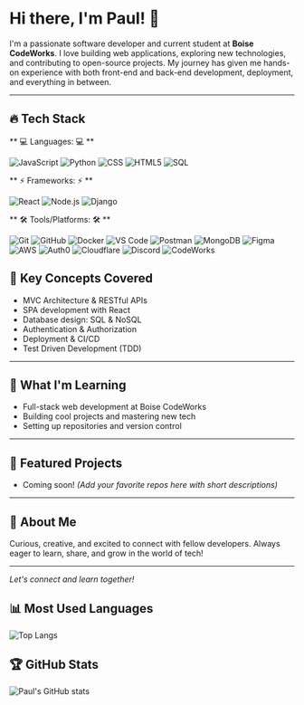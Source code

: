# Hi there, I'm Paul! 👋

I'm a passionate software developer and current student at **Boise CodeWorks**. I love building web applications, exploring new technologies, and contributing to open-source projects. My journey has given me hands-on experience with both front-end and back-end development, deployment, and everything in between.

---

## 🔥 Tech Stack

** 💻 Languages: 💻 ** 

![JavaScript](https://img.shields.io/badge/-JavaScript-yellow?logo=javascript&logoColor=white)
![Python](https://img.shields.io/badge/-Python-blue?logo=python&logoColor=white)
![CSS](https://img.shields.io/badge/-CSS3-blue?logo=css3&logoColor=white)
![HTML5](https://img.shields.io/badge/-HTML5-orange?logo=html5)
![SQL](https://img.shields.io/badge/-SQL-lightblue?logo=postgresql)

** ⚡ Frameworks: ⚡ ** 

![React](https://img.shields.io/badge/-React-blue?logo=react&logoColor=white)
![Node.js](https://img.shields.io/badge/-Node.js-green?logo=node.js&logoColor=white)
![Django](https://img.shields.io/badge/-Django-darkgreen?logo=django&logoColor=white)

** 🛠 Tools/Platforms: 🛠 ** 

![Git](https://img.shields.io/badge/-Git-orange?logo=git)
![GitHub](https://img.shields.io/badge/-GitHub-black?logo=github)
![Docker](https://img.shields.io/badge/-Docker-blue?logo=docker)
![VS Code](https://img.shields.io/badge/-VSCode-blue?logo=visualstudiocode)
![Postman](https://img.shields.io/badge/-Postman-orange?logo=postman)
![MongoDB](https://img.shields.io/badge/-MongoDB-green?logo=mongodb)
![Figma](https://img.shields.io/badge/-Figma-purple?logo=figma)
![AWS](https://img.shields.io/badge/-AWS-orange?logo=amazonaws)
![Auth0](https://img.shields.io/badge/-Auth0-black?logo=auth0)
![Cloudflare](https://img.shields.io/badge/-Cloudflare-orange?logo=cloudflare)
![Discord](https://img.shields.io/badge/-Discord-blue?logo=discord)
![CodeWorks](https://img.shields.io/badge/-CodeWorks-blueviolet)

## 🎯 Key Concepts Covered

- MVC Architecture & RESTful APIs
- SPA development with React
- Database design: SQL & NoSQL
- Authentication & Authorization
- Deployment & CI/CD
- Test Driven Development (TDD)
---

## 🚀 What I'm Learning
- Full-stack web development at Boise CodeWorks
- Building cool projects and mastering new tech
- Setting up repositories and version control

---

## 📂 Featured Projects

- Coming soon! *(Add your favorite repos here with short descriptions)*

---

## 🌱 About Me
Curious, creative, and excited to connect with fellow developers.
Always eager to learn, share, and grow in the world of tech!

---

*Let's connect and learn together!*

## 📊 Most Used Languages

![Top Langs](https://github-readme-stats.vercel.app/api/top-langs/?username=stittpaul2001&layout=compact&theme=github_dark)

## 🏆 GitHub Stats

![Paul's GitHub stats](https://github-readme-stats.vercel.app/api?username=stittpaul2001&show_icons=true&theme=github_dark)
